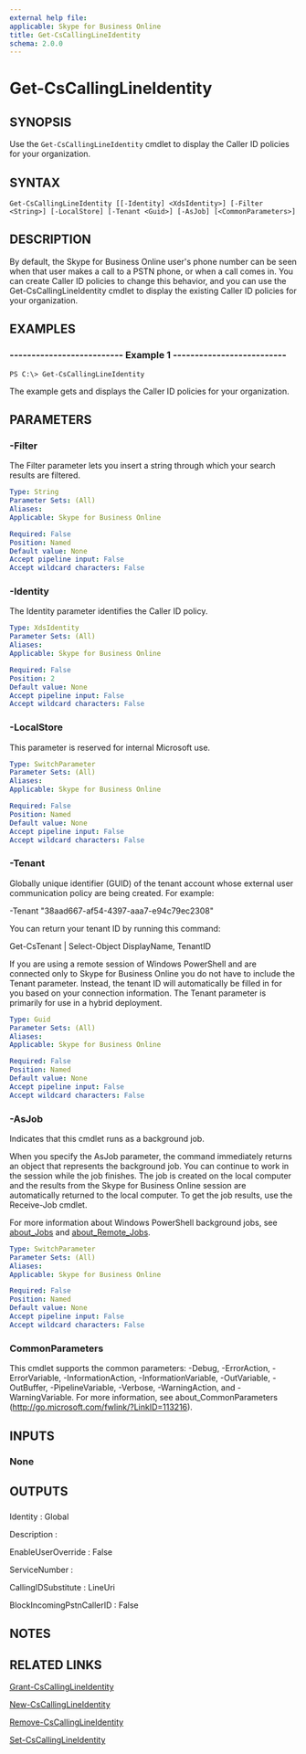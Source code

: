 ```yaml
---
external help file: 
applicable: Skype for Business Online
title: Get-CsCallingLineIdentity
schema: 2.0.0
---
```


# Get-CsCallingLineIdentity

## SYNOPSIS
Use the `Get-CsCallingLineIdentity` cmdlet to display the Caller ID policies for your organization.

## SYNTAX

```
Get-CsCallingLineIdentity [[-Identity] <XdsIdentity>] [-Filter <String>] [-LocalStore] [-Tenant <Guid>] [-AsJob] [<CommonParameters>]
```

## DESCRIPTION
By default, the Skype for Business Online user's phone number can be seen when that user makes a call to a PSTN phone, or when a call comes in. You can create Caller ID policies to change this behavior, and you can use the Get-CsCallingLineIdentity cmdlet to display the existing Caller ID policies for your organization.

## EXAMPLES

### -------------------------- Example 1 --------------------------
```
PS C:\> Get-CsCallingLineIdentity
```

The example gets and displays the Caller ID policies for your organization.

## PARAMETERS

### -Filter
The Filter parameter lets you insert a string through which your search results are filtered.

```yaml
Type: String
Parameter Sets: (All)
Aliases: 
Applicable: Skype for Business Online

Required: False
Position: Named
Default value: None
Accept pipeline input: False
Accept wildcard characters: False
```

### -Identity
The Identity parameter identifies the Caller ID policy.

```yaml
Type: XdsIdentity
Parameter Sets: (All)
Aliases: 
Applicable: Skype for Business Online

Required: False
Position: 2
Default value: None
Accept pipeline input: False
Accept wildcard characters: False
```

### -LocalStore
This parameter is reserved for internal Microsoft use.

```yaml
Type: SwitchParameter
Parameter Sets: (All)
Aliases: 
Applicable: Skype for Business Online

Required: False
Position: Named
Default value: None
Accept pipeline input: False
Accept wildcard characters: False
```

### -Tenant
Globally unique identifier (GUID) of the tenant account whose external user communication policy are being created. For example:

-Tenant "38aad667-af54-4397-aaa7-e94c79ec2308"

You can return your tenant ID by running this command:

Get-CsTenant | Select-Object DisplayName, TenantID

If you are using a remote session of Windows PowerShell and are connected only to Skype for Business Online you do not have to include the Tenant parameter. Instead, the tenant ID will automatically be filled in for you based on your connection information. The Tenant parameter is primarily for use in a hybrid deployment.

```yaml
Type: Guid
Parameter Sets: (All)
Aliases: 
Applicable: Skype for Business Online

Required: False
Position: Named
Default value: None
Accept pipeline input: False
Accept wildcard characters: False
```

### -AsJob
Indicates that this cmdlet runs as a background job.

When you specify the AsJob parameter, the command immediately returns an object that represents the background job. You can continue to work in the session while the job finishes. The job is created on the local computer and the results from the Skype for Business Online session are automatically returned to the local computer. To get the job results, use the Receive-Job cmdlet.

For more information about Windows PowerShell background jobs, see [about_Jobs](https://docs.microsoft.com/en-us/powershell/module/microsoft.powershell.core/about/about_jobs?view=powershell-6) and [about_Remote_Jobs](https://docs.microsoft.com/en-us/powershell/module/microsoft.powershell.core/about/about_remote_jobs?view=powershell-6).

```yaml
Type: SwitchParameter
Parameter Sets: (All)
Aliases: 
Applicable: Skype for Business Online

Required: False
Position: Named
Default value: None
Accept pipeline input: False
Accept wildcard characters: False
```

### CommonParameters
This cmdlet supports the common parameters: -Debug, -ErrorAction, -ErrorVariable, -InformationAction, -InformationVariable, -OutVariable, -OutBuffer, -PipelineVariable, -Verbose, -WarningAction, and -WarningVariable. For more information, see about_CommonParameters (http://go.microsoft.com/fwlink/?LinkID=113216).


## INPUTS

### None


## OUTPUTS

### 
Identity                  : Global

Description               :

EnableUserOverride        : False

ServiceNumber             :

CallingIDSubstitute       : LineUri

BlockIncomingPstnCallerID : False


## NOTES


## RELATED LINKS
[Grant-CsCallingLineIdentity](https://docs.microsoft.com/en-us/powershell/module/skype/grant-cscallinglineidentity?view=skype-ps)

[New-CsCallingLineIdentity](https://docs.microsoft.com/en-us/powershell/module/skype/new-cscallinglineidentity?view=skype-ps)

[Remove-CsCallingLineIdentity](https://docs.microsoft.com/en-us/powershell/module/skype/remove-cscallinglineidentity?view=skype-ps)

[Set-CsCallingLineIdentity](https://docs.microsoft.com/en-us/powershell/module/skype/set-cscallinglineidentity?view=skype-ps)

